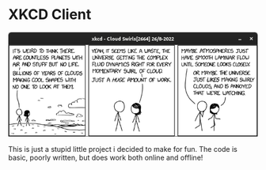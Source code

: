 # XKCD Client
![xkcd #1217](images/2664.png)

This is just a stupid little project i decided to make for fun. The code is basic, poorly written, but does work both online and offline!